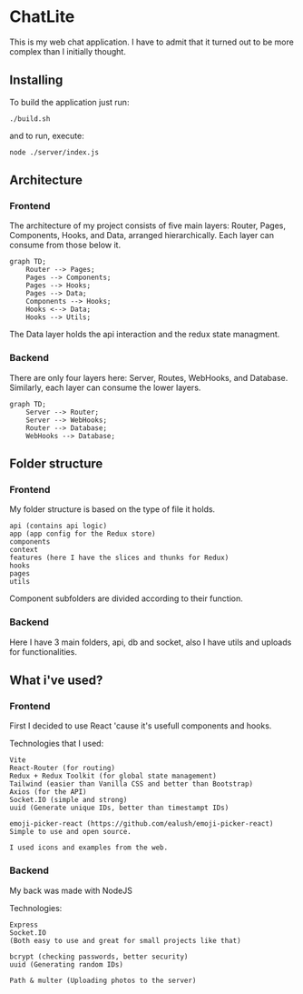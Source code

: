 # ChatLite 

This is my web chat application. I have to admit that it turned out to be more complex than I initially thought.

## Installing

To build the application just run:

    ./build.sh

and to run, execute: 

    node ./server/index.js


## Architecture

### Frontend
The architecture of my project consists of five main layers: Router, Pages, Components, Hooks, and Data, arranged hierarchically. Each layer can consume from those below it.

```mermaid
graph TD;
    Router --> Pages;
    Pages --> Components;
    Pages --> Hooks;
    Pages --> Data;
    Components --> Hooks;
    Hooks <--> Data;
    Hooks --> Utils;
```

The Data layer holds the api interaction and the redux state managment.

### Backend
There are only four layers here: Server, Routes, WebHooks, and Database. Similarly, each layer can consume the lower layers.

```mermaid
graph TD;
    Server --> Router;
    Server --> WebHooks;
    Router --> Database;
    WebHooks --> Database;
```

## Folder structure

### Frontend
My folder structure is based on the type of file it holds. 

    api (contains api logic)
    app (app config for the Redux store)
    components
    context 
    features (here I have the slices and thunks for Redux)
    hooks
    pages 
    utils

Component subfolders are divided according to their function.

### Backend
Here I have 3 main folders, api, db and socket, also I have utils and uploads for functionalities.

## What i've used?

### Frontend
First I decided to use React 'cause it's usefull components and hooks.

Technologies that I used: 

    Vite
    React-Router (for routing)
    Redux + Redux Toolkit (for global state management)
    Tailwind (easier than Vanilla CSS and better than Bootstrap)
    Axios (for the API)
    Socket.IO (simple and strong)
    uuid (Generate unique IDs, better than timestampt IDs)

    emoji-picker-react (https://github.com/ealush/emoji-picker-react) Simple to use and open source.

    I used icons and examples from the web.

### Backend 

My back was made with NodeJS

Technologies: 

    Express 
    Socket.IO
    (Both easy to use and great for small projects like that)

    bcrypt (checking passwords, better security)
    uuid (Generating random IDs)

    Path & multer (Uploading photos to the server)




